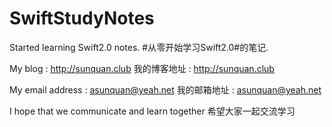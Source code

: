 # SwiftStudyNotes
Started learning Swift2.0 notes. 
#从零开始学习Swift2.0#的笔记.

My blog : http://sunquan.club
我的博客地址 : http://sunquan.club

My email address : asunquan@yeah.net
我的邮箱地址 : asunquan@yeah.net

I hope that we communicate and learn together
希望大家一起交流学习
